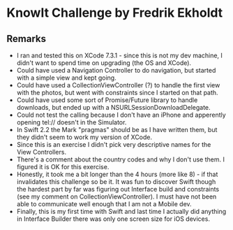 # KnowIt Challenge by Fredrik Ekholdt


## Remarks
- I ran and tested this on XCode 7.3.1 - since this is not my dev machine, I didn't want 
to spend time on upgrading (the OS and XCode).
- Could have used a Navigation Controller to do navigation, but started with a simple view 
and kept going.
- Could have used a CollectionViewController (?) to handle the first view with the photos, 
but went with constraints since I started on that path. 
- Could have used some sort of Promise/Future library to handle downloads, but ended up 
with a NSURLSessionDownloadDelegate.
- Could not test the calling because I don't have an iPhone and apperently opening tel:// 
doesn't in the Simulator.
- In Swift 2.2 the Mark "pragmas" should be as I have written them, but they didn't seem to work 
my version of XCode.
- Since this is an exercise I didn't pick very descriptive names for the View Controllers.
- There's a comment about the country codes and why I don't use them. I figured it is OK 
for this exercise.
- Honestly, it took me a bit longer than the 4 hours (more like 8) - if that invalidates 
this challenge so be it. It was fun to discover Swift though the hardest part by far was 
figuring out Interface build and constraints (see my comment on CollectionViewController). 
I must have not been able to communicate well enough that I am not a Mobile dev. 
- Finally, this is my first time with Swift and last time I actually did anything in 
Interface Builder there was only one screen size for iOS devices.


